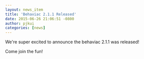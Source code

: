 ```yaml
---
layout: news_item
title: 'Behaviac 2.1.1 Released'
date: 2015-06-26 21:06:51 -0800
author: pjkui
categories: [news]
---
```


We're super excited to announce the behaviac 2.1.1 was released!

Come join the fun!